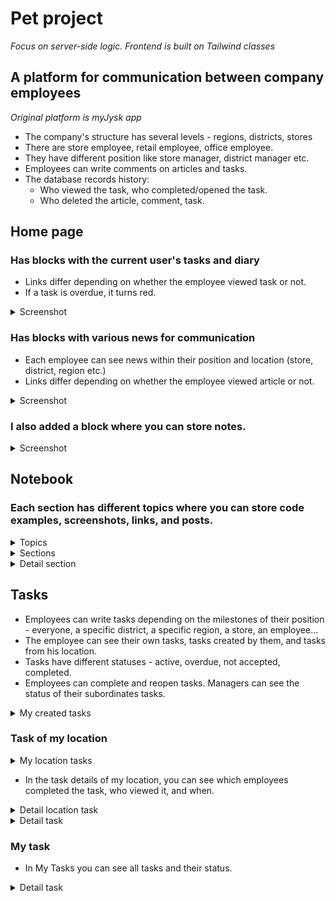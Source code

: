 # Pet project 
*Focus on server-side logic. Frontend is built on Tailwind classes*
## A platform for communication between company employees 
*Original platform is myJysk app*
- The company's structure has several levels - regions, districts, stores
- There are store employee, retail employee, office employee.
- They have different position like store manager, district manager etc.
- Employees can write comments on articles and tasks.
- The database records history:
  - Who viewed the task, who completed/opened the task.
  - Who deleted the article, comment, task.
## Home page
### Has blocks with the current user's tasks and diary
- Links differ depending on whether the employee viewed task or not.
- If a task is overdue, it turns red.
<details>
  <summary>Screenshot</summary>

  ![image](https://github.com/user-attachments/assets/d08c4d53-c56f-4ef6-aabc-8a69d10f1e33)
</details>

### Has blocks with various news for communication
- Each employee can see news within their position and location (store, district, region etc.)
- Links differ depending on whether the employee viewed article or not.
<details>
  <summary>Screenshot</summary>

  ![image](https://github.com/user-attachments/assets/7eed38e3-3082-4ae3-8a2a-86b78053974e)
</details>

### I also added a block where you can store notes.
<details>
  <summary>Screenshot</summary>

  ![image](https://github.com/user-attachments/assets/87ca760b-2754-4827-a1bc-d6742e756470)
</details>

## Notebook

### Each section has different topics where you can store code examples, screenshots, links, and posts.
<details>
  <summary>Topics</summary>

  ![image](https://github.com/user-attachments/assets/0672ae8e-2bd0-470d-893a-2c73eecd76e6)
</details>

<details>
  <summary>Sections</summary>

  ![image](https://github.com/user-attachments/assets/56fdb2cd-0535-485a-8246-5a26947e6f44)
</details>

<details>
  <summary>Detail section</summary>

  ![image](https://github.com/user-attachments/assets/01e85cc2-ab3c-4201-b988-cf16adb11805)
</details>

## Tasks
- Employees can write tasks depending on the milestones of their position - everyone, a specific district, a specific region, a store, an employee...
- The employee can see their own tasks, tasks created by them, and tasks from his location.
- Tasks have different statuses - active, overdue, not accepted, completed.
- Employees can complete and reopen tasks. Managers can see the status of their subordinates tasks.
<details>
  <summary>My created tasks</summary>

  ![image](https://github.com/user-attachments/assets/307a0fad-1770-40ab-a577-63c948b45df7)
</details>

### Task of my location
<details>
  <summary>My location tasks</summary>

  ![image](https://github.com/user-attachments/assets/670d25a9-496a-4044-a258-84cea98b1fa0)
</details>

- In the task details of my location, you can see which employees completed the task, who viewed it, and when.

<details>
  <summary>Detail location task</summary>

  ![image](https://github.com/user-attachments/assets/b5820573-c3e1-4b09-86c6-4fd34c16ec5a)
</details>

<details>
  <summary>Detail task</summary>

  ![image](https://github.com/user-attachments/assets/5c76353d-5045-41ff-b00a-e0ba0638b8a2)
</details>

### My task
- In My Tasks you can see all tasks and their status.
<details>
  <summary>Detail task</summary>
  
  ![image](https://github.com/user-attachments/assets/fb3c3911-7fb5-4e2e-87a9-42ff5ea88662)
</details>








